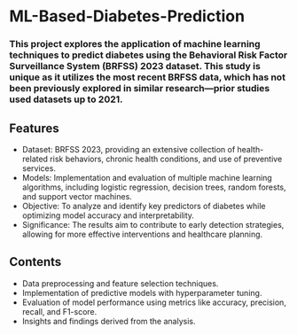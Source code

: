 # ML-Based-Diabetes-Prediction

### This project explores the application of machine learning techniques to predict diabetes using the Behavioral Risk Factor Surveillance System (BRFSS) 2023 dataset. This study is unique as it utilizes the most recent BRFSS data, which has not been previously explored in similar research—prior studies used datasets up to 2021.

## Features

- Dataset: BRFSS 2023, providing an extensive collection of health-related risk behaviors, chronic health conditions, and use of preventive services.
- Models: Implementation and evaluation of multiple machine learning algorithms, including logistic regression, decision trees, random forests, and support vector machines.
- Objective: To analyze and identify key predictors of diabetes while optimizing model accuracy and interpretability.
- Significance: The results aim to contribute to early detection strategies, allowing for more effective interventions and healthcare planning.
  
## Contents
- Data preprocessing and feature selection techniques.
- Implementation of predictive models with hyperparameter tuning.
- Evaluation of model performance using metrics like accuracy, precision, recall, and F1-score.
- Insights and findings derived from the analysis.
